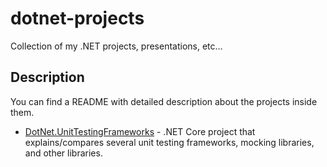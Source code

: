 # dotnet-projects
Collection of my .NET projects, presentations, etc...

## Description
You can find a README with detailed description about the projects inside them.
- [DotNet.UnitTestingFrameworks](https://github.com/MTrajK/dotnet-projects/tree/main/DotNet.UnitTestingFrameworks) - .NET Core project that explains/compares several unit testing frameworks, mocking libraries, and other libraries.
